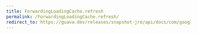 ```yaml
---
title: ForwardingLoadingCache.refresh
permalink: /ForwardingLoadingCache.refresh/
redirect_to: https://guava.dev/releases/snapshot-jre/api/docs/com/google/common/cache/ForwardingLoadingCache.html#refresh-K-
---
```

